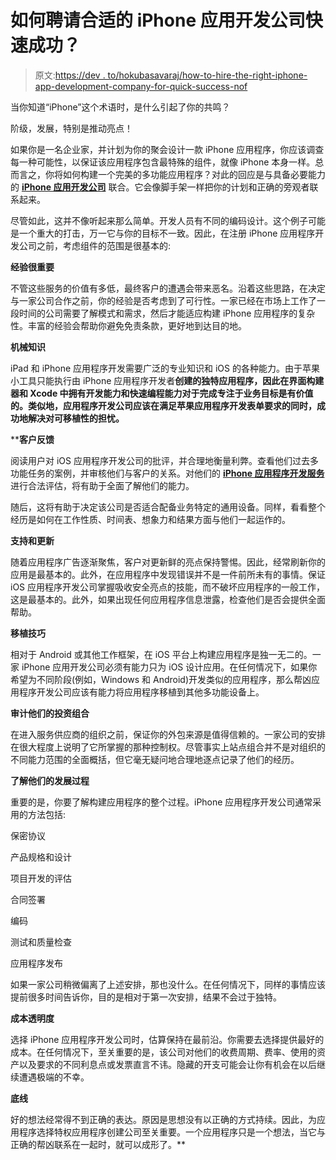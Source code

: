 # 如何聘请合适的 iPhone 应用开发公司快速成功？

> 原文:[https://dev . to/hokubasavaraj/how-to-hire-the-right-iphone-app-development-company-for-quick-success-nof](https://dev.to/hokubasavaraj/how-to-hire-the-right-iphone-app-development-company-for-quick-success-nof)

当你知道“iPhone”这个术语时，是什么引起了你的共鸣？

阶级，发展，特别是推动亮点！

如果你是一名企业家，并计划为你的聚会设计一款 iPhone 应用程序，你应该调查每一种可能性，以保证该应用程序包含最特殊的组件，就像 iPhone 本身一样。总而言之，你将如何构建一个完美的多功能应用程序？对此的回应是与具备必要能力的 [**iPhone 应用开发公司**](https://www.hokuapps.com/services/iphone-application-development-company/) 联合。它会像脚手架一样把你的计划和正确的旁观者联系起来。

尽管如此，这并不像听起来那么简单。开发人员有不同的编码设计。这个例子可能是一个重大的打击，万一它与你的目标不一致。因此，在注册 iPhone 应用程序开发公司之前，考虑组件的范围是很基本的:

**经验很重要**

不管这些服务的价值有多低，最终客户的遭遇会带来恶名。沿着这些思路，在决定与一家公司合作之前，你的经验是否考虑到了可行性。一家已经在市场上工作了一段时间的公司需要了解模式和需求，然后才能适应构建 iPhone 应用程序的复杂性。丰富的经验会帮助你避免免责条款，更好地到达目的地。

**机械知识**

iPad 和 iPhone 应用程序开发需要广泛的专业知识和 iOS 的各种能力。由于苹果小工具只能执行由 iPhone 应用程序开发者[](https://www.hokuapps.com/services/hire-iphone-app-developer/)**创建的独特应用程序，因此在界面构建器和 Xcode 中拥有开发能力和快速编程能力对于完成专注于业务目标是有价值的。类似地，应用程序开发公司应该在满足苹果应用程序开发表单要求的同时，成功地解决对可移植性的担忧。**

 ****客户反馈**

阅读用户对 iOS 应用程序开发公司的批评，并合理地衡量利弊。查看他们过去多功能任务的案例，并审核他们与客户的关系。对他们的 [**iPhone 应用程序开发服务**](https://www.hokuapps.com/services/ios-app-development-services/) 进行合法评估，将有助于全面了解他们的能力。

随后，这将有助于决定该公司是否适合配备业务特定的通用设备。同样，看看整个经历是如何在工作性质、时间表、想象力和结果方面与他们一起运作的。

**支持和更新**

随着应用程序广告逐渐聚焦，客户对更新鲜的亮点保持警惕。因此，经常刷新你的应用是最基本的。此外，在应用程序中发现错误并不是一件前所未有的事情。保证 iOS 应用程序开发公司掌握吸收安全亮点的技能，而不破坏应用程序的一般工作，这是最基本的。此外，如果出现任何应用程序信息泄露，检查他们是否会提供全面帮助。

**移植技巧**

相对于 Android 或其他工作框架，在 iOS 平台上构建应用程序是独一无二的。一家 iPhone 应用开发公司必须有能力只为 iOS 设计应用。在任何情况下，如果你希望为不同阶段(例如，Windows 和 Android)开发类似的应用程序，那么帮凶应用程序开发公司应该有能力将应用程序移植到其他多功能设备上。

**审计他们的投资组合**

在进入服务供应商的组织之前，保证你的外包来源是值得信赖的。一家公司的安排在很大程度上说明了它所掌握的那种控制权。尽管事实上站点组合并不是对组织的不同能力范围的全面概括，但它毫无疑问地合理地逐点记录了他们的经历。

**了解他们的发展过程**

重要的是，你要了解构建应用程序的整个过程。iPhone 应用程序开发公司通常采用的方法包括:

保密协议

产品规格和设计

项目开发的评估

合同签署

编码

测试和质量检查

应用程序发布

如果一家公司稍微偏离了上述安排，那也没什么。在任何情况下，同样的事情应该提前很多时间告诉你，目的是相对于第一次安排，结果不会过于独特。

**成本透明度**

选择 iPhone 应用程序开发公司时，估算保持在最前沿。你需要去选择提供最好的成本。在任何情况下，至关重要的是，该公司对他们的收费周期、费率、使用的资产以及要求的不同利息点或发票直言不讳。隐藏的开支可能会让你有机会在以后继续遭遇极端的不幸。

**底线**

好的想法经常得不到正确的表达。原因是思想没有以正确的方式持续。因此，为应用程序选择特权应用程序创建公司至关重要。一个应用程序只是一个想法，当它与正确的帮凶联系在一起时，就可以成形了。**
